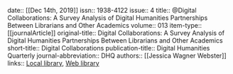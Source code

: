 date:: [[Dec 14th, 2019]]
issn:: 1938-4122
issue:: 4
title:: @Digital Collaborations: A Survey Analysis of Digital Humanities Partnerships Between Librarians and Other Academics
volume:: 013
item-type:: [[journalArticle]]
original-title:: Digital Collaborations: A Survey Analysis of Digital Humanities Partnerships Between Librarians and Other Academics
short-title:: Digital Collaborations
publication-title:: Digital Humanities Quarterly
journal-abbreviation:: DHQ
authors:: [[Jessica Wagner Webster]]
links:: [Local library](zotero://select/groups/2386895/items/GNFJ5BTB), [Web library](https://www.zotero.org/groups/2386895/items/GNFJ5BTB)
